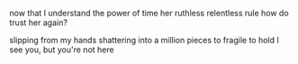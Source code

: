 now that I understand
the power of time
her ruthless relentless rule
how do  trust her again?

slipping from my hands
shattering into a million pieces
to fragile to hold
I see you, but you're not here